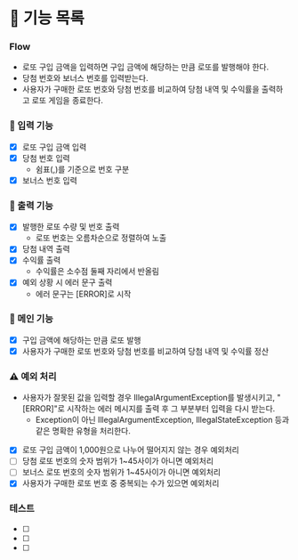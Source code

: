 # 📝 기능 목록

### Flow
- 로또 구입 금액을 입력하면 구입 금액에 해당하는 만큼 로또를 발행해야 한다.
- 당첨 번호와 보너스 번호를 입력받는다.
- 사용자가 구매한 로또 번호와 당첨 번호를 비교하여 당첨 내역 및 수익률을 출력하고 로또 게임을 종료한다.


### 🔨 입력 기능
- [x] 로또 구입 금액 입력
- [x] 당첨 번호 입력
  - 쉼표(,)를 기준으로 번호 구분
- [x] 보너스 번호 입력
  <br>

### 🔨 출력 기능
- [x] 발행한 로또 수량 및 번호 출력
  - 로또 번호는 오름차순으로 정렬하여 노출
- [x] 당첨 내역 출력
- [x] 수익률 출력
  - 수익률은 소수점 둘째 자리에서 반올림
- [x] 예외 상황 시 에러 문구 출력
  - 에러 문구는 [ERROR]로 시작
    <br>


### 🔨 메인 기능
- [x] 구입 금액에 해당하는 만큼 로또 발행
- [x] 사용자가 구매한 로또 번호와 당첨 번호를 비교하여 당첨 내역 및 수익률 정산
  <br>

### ⚠️ 예외 처리
- 사용자가 잘못된 값을 입력할 경우 IllegalArgumentException를 발생시키고, "[ERROR]"로 시작하는 에러 메시지를 출력 후 그 부분부터 입력을 다시 받는다.
  - Exception이 아닌 IllegalArgumentException, IllegalStateException 등과 같은 명확한 유형을 처리한다.
- [x] 로또 구입 금액이 1,000원으로 나누어 떨어지지 않는 경우 예외처리
- [ ] 당첨 로또 번호의 숫자 범위가 1~45사이가 아니면 예외처리
- [ ] 보너스 로또 번호의 숫자 범위가 1~45사이가 아니면 예외처리
- [x] 사용자가 구매한 로또 번호 중 중복되는 수가 있으면 예외처리
  
### 테스트
- [ ] 
- [ ] 
- [ ] 
